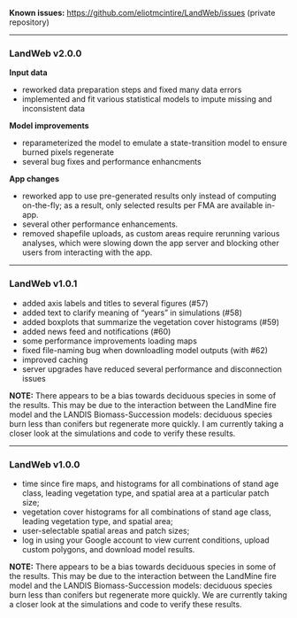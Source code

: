 **Known issues:**
<a href="https://github.com/eliotmcintire/LandWeb/issues" class="uri">https://github.com/eliotmcintire/LandWeb/issues</a>
(private repository)

------------------------------------------------------------------------

### LandWeb v2.0.0

**Input data**

-   reworked data preparation steps and fixed many data errors
-   implemented and fit various statistical models to impute missing and
    inconsistent data

**Model improvements**

-   reparameterized the model to emulate a state-transition model to
    ensure burned pixels regenerate
-   several bug fixes and performance enhancments

**App changes**

-   reworked app to use pre-generated results only instead of computing
    on-the-fly; as a result, only selected results per FMA are available
    in-app.
-   several other performance enhancements.
-   removed shapefile uploads, as custom areas require rerunning various
    analyses, which were slowing down the app server and blocking other
    users from interacting with the app.

------------------------------------------------------------------------

### LandWeb v1.0.1

-   added axis labels and titles to several figures (\#57)
-   added text to clarify meaning of “years” in simulations (\#58)
-   added boxplots that summarize the vegetation cover histograms (\#59)
-   added news feed and notifications (\#60)
-   some performance improvements loading maps
-   fixed file-naming bug when downloadling model outputs (with \#62)
-   improved caching
-   server upgrades have reduced several performance and disconnection
    issues

**NOTE:** There appears to be a bias towards deciduous species in some
of the results. This may be due to the interaction between the LandMine
fire model and the LANDIS Biomass-Succession models: deciduous species
burn less than conifers but regenerate more quickly. I am currently
taking a closer look at the simulations and code to verify these
results.

------------------------------------------------------------------------

### LandWeb v1.0.0

-   time since fire maps, and histograms for all combinations of stand
    age class, leading vegetation type, and spatial area at a particular
    patch size;
-   vegetation cover histograms for all combinations of stand age class,
    leading vegetation type, and spatial area;
-   user-selectable spatial areas and patch sizes;
-   log in using your Google account to view current conditions, upload
    custom polygons, and download model results.

**NOTE:** There appears to be a bias towards deciduous species in some
of the results. This may be due to the interaction between the LandMine
fire model and the LANDIS Biomass-Succession models: deciduous species
burn less than conifers but regenerate more quickly. We are currently
taking a closer look at the simulations and code to verify these
results.
